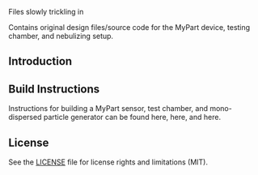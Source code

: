Files slowly trickling in

Contains original design files/source code for the MyPart device, testing chamber, and nebulizing setup.


## Introduction


## Build Instructions

Instructions for building a MyPart sensor, test chamber, and mono-dispersed particle generator can be found here, here, and here.


## License

See the [LICENSE](LICENSE.md) file for license rights and limitations (MIT).



